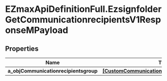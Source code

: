 # EZmaxApiDefinitionFull.EzsignfolderGetCommunicationrecipientsV1ResponseMPayload

## Properties

Name | Type | Description | Notes
------------ | ------------- | ------------- | -------------
**a_objCommunicationrecipientsgroup** | [**[CustomCommunicationrecipientsgroupResponse]**](CustomCommunicationrecipientsgroupResponse.md) |  | 


